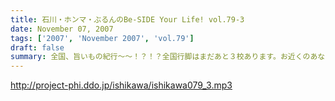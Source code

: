 ```yaml
---
title: 石川・ホンマ・ぶるんのBe-SIDE Your Life! vol.79-3
date: November 07, 2007
tags: ['2007', 'November 2007', 'vol.79']
draft: false
summary: 全国、旨いもの紀行〜〜！？！？全国行脚はまだあと３校あります。お近くのあなたは是非、大学に行ってみよう！学園祭の時は、良い大学見学の機会だから、中高生のチミもこれを機会に３人のへっぽこ具合を生でチェックしに来てみて！NAMAE
---
```


http://project-phi.ddo.jp/ishikawa/ishikawa079_3.mp3
